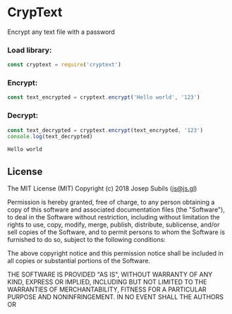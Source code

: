 # CrypText
Encrypt any text file with a password

### Load library:
```js
const cryptext = require('cryptext')
```

### Encrypt:
```js
const text_encrypted = cryptext.encrypt('Hello world', '123')
```

### Decrypt:
```js
const text_decrypted = cryptext.encrypt(text_encrypted, '123')
console.log(text_decrypted)
```

```sh
Hello world
```

## License
The MIT License (MIT)
Copyright (c) 2018 Josep Subils (js@js.gl)

Permission is hereby granted, free of charge, to any person obtaining a copy of this software and associated documentation files (the "Software"), to deal in the Software without restriction, including without limitation the rights to use, copy, modify, merge, publish, distribute, sublicense, and/or sell copies of the Software, and to permit persons to whom the Software is furnished to do so, subject to the following conditions:

The above copyright notice and this permission notice shall be included in all copies or substantial portions of the Software.

THE SOFTWARE IS PROVIDED "AS IS", WITHOUT WARRANTY OF ANY KIND, EXPRESS OR IMPLIED, INCLUDING BUT NOT LIMITED TO THE WARRANTIES OF MERCHANTABILITY, FITNESS FOR A PARTICULAR PURPOSE AND NONINFRINGEMENT. IN NO EVENT SHALL THE AUTHORS OR 
